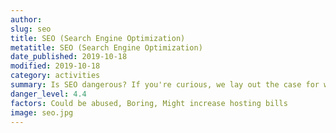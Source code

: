 ```yaml
---
author:
slug: seo
title: SEO (Search Engine Optimization)
metatitle: SEO (Search Engine Optimization)
date_published: 2019-10-18
modified: 2019-10-18
category: activities
summary: Is SEO dangerous? If you're curious, we lay out the case for why it may or may not be.
danger_level: 4.4
factors: Could be abused, Boring, Might increase hosting bills
image: seo.jpg
---
```

